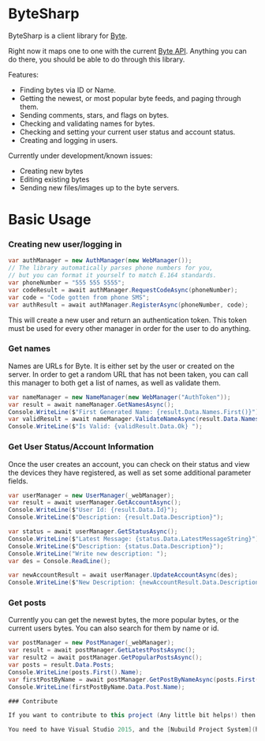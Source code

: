# ByteSharp

ByteSharp is a client library for [Byte](https://byte.co). 

Right now it maps one to one with the current [Byte API](https://github.com/bytehq/api/blob/master/api.md). Anything you can do there, you should be able to do through this library.

Features:

 * Finding bytes via ID or Name.
 * Getting the newest, or most popular byte feeds, and paging through them.
 * Sending comments, stars, and flags on bytes.
 * Checking and validating names for bytes.
 * Checking and setting your current user status and account status.
 * Creating and logging in users.

Currently under development/known issues:
 * Creating new bytes
 * Editing existing bytes
 * Sending new files/images up to the byte servers.

# Basic Usage

### Creating new user/logging in

```csharp
var authManager = new AuthManager(new WebManager());
// The library automatically parses phone numbers for you,
// but you can format it yourself to match E.164 standards.
var phoneNumber = "555 555 5555";
var codeResult = await authManager.RequestCodeAsync(phoneNumber);
var code = "Code gotten from phone SMS";
var authResult = await authManager.RegisterAsync(phoneNumber, code);
```

This will create a new user and return an authentication token. This token must be used for every other manager in order for the user to do anything.

### Get names
Names are URLs for Byte. It is either set by the user or created on the server. In order to get a random URL that has not been taken, you can call this manager to both get a list of names, as well as validate them.

```csharp
var nameManager = new NameManager(new WebManager("AuthToken"));
var result = await nameManager.GetNamesAsync();
Console.WriteLine($"First Generated Name: {result.Data.Names.First()}");
var validResult = await nameManager.ValidateNameAsync(result.Data.Names.First());
Console.WriteLine($"Is Valid: {validResult.Data.Ok} ");
```

### Get User Status/Account Information

Once the user creates an account, you can check on their status and view the devices they have registered, as well as set some additional parameter fields.

```csharp
var userManager = new UserManager(_webManager);
var result = await userManager.GetAccountAsync();
Console.WriteLine($"User Id: {result.Data.Id}");
Console.WriteLine($"Description: {result.Data.Description}");

var status = await userManager.GetStatusAsync();
Console.WriteLine($"Latest Message: {status.Data.LatestMessageString}");
Console.WriteLine($"Description: {status.Data.Description}");
Console.WriteLine("Write new description: ");
var des = Console.ReadLine();

var newAccountResult = await userManager.UpdateAccountAsync(des);
Console.WriteLine($"New Description: {newAccountResult.Data.Description}");
```

### Get posts

Currently you can get the newest bytes, the more popular bytes, or the current users bytes. You can also search for them by name or id.

```csharp
var postManager = new PostManager(_webManager);
var result = await postManager.GetLatestPostsAsync();
var result2 = await postManager.GetPopularPostsAsync();
var posts = result.Data.Posts;
Console.WriteLine(posts.First().Name);
var firstPostByName = await postManager.GetPostByNameAsync(posts.First().Name);
Console.WriteLine(firstPostByName.Data.Post.Name);

### Contribute

If you want to contribute to this project (Any little bit helps!) then just fork this project and submit a pull request.

You need to have Visual Studio 2015, and the [Nubuild Project System](https://visualstudiogallery.msdn.microsoft.com/3efbfdea-7d51-4d45-a954-74a2df51c5d0).
